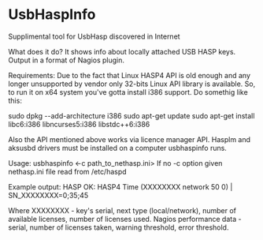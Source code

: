 # UsbHaspInfo
Supplimental tool for UsbHasp discovered in Internet

What does it do?
  It shows info about locally attached USB HASP keys. Output in a format of Nagios plugin.
  
Requirements:
  Due to the fact that Linux HASP4 API is old enough and any longer unsupported by vendor only 32-bits Linux API library is available. So, to run it on x64 system you've gotta install i386 support. Do somethig like this:
  
  sudo dpkg --add-architecture i386
  sudo apt-get update
  sudo apt-get install libc6:i386 libncurses5:i386 libstdc++6:i386

Also the API mentioned above works via licence manager API. Hasplm and aksusbd drivers must be installed on a computer usbhaspinfo runs.

Usage:
  usbhaspinfo <-c path_to_nethasp.ini>
 If no -c option given nethasp.ini file read from /etc/haspd
 
Example output:
  HASP OK: HASP4 Time (XXXXXXXX network 50 0) | SN_XXXXXXXX=0;35;45
  
Where XXXXXXXX - key's serial, next type (local/network), number of available licenses, number of licenses used. Nagios performance data - serial, number of licenses taken, warning threshold, error threshold.


